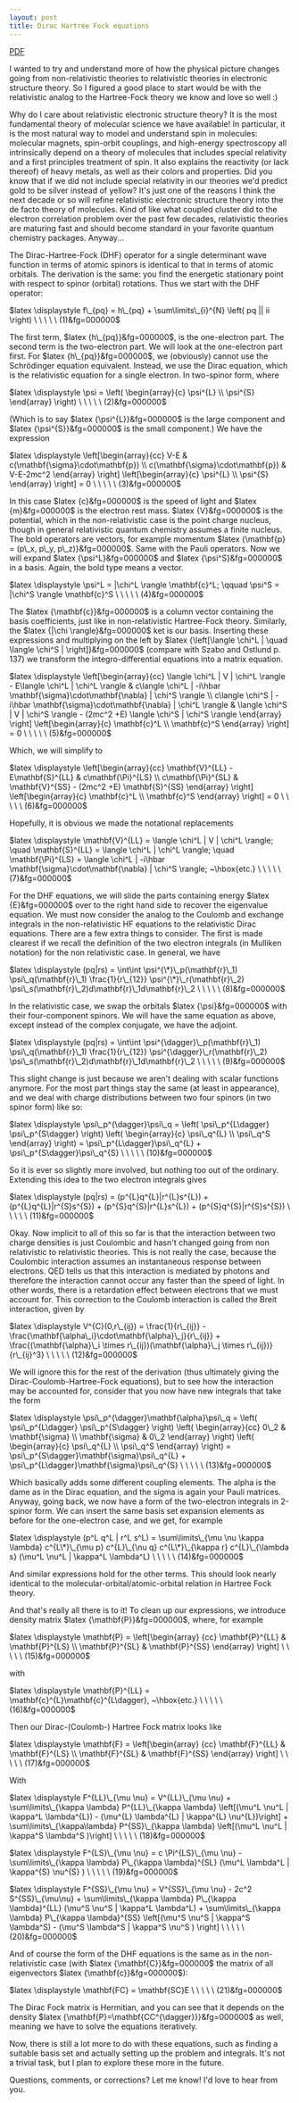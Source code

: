 ```yaml
---
layout: post 
title: Dirac Hartree Fock equations 
---
```


[PDF](http://joshuagoings.files.wordpress.com/2014/04/dirac-hartree-fock.pdf)

I wanted to try and understand more of how the physical picture changes going from non-relativistic theories to relativistic theories in electronic structure theory. So I figured a good place to start would be with the relativistic analog to the Hartree-Fock theory we know and love so well :)

Why do I care about relativistic electronic structure theory? It is the most fundamental theory of molecular science we have available! In particular, it is the most natural way to model and understand spin in molecules: molecular magnets, spin-orbit couplings, and high-energy spectroscopy all intrinsically depend on a theory of molecules that includes special relativity and a first principles treatment of spin. It also explains the reactivity (or lack thereof) of heavy metals, as well as their colors and properties. Did you know that if we did not include special relativity in our theories we'd predict gold to be silver instead of yellow? It's just one of the reasons I think the next decade or so will refine relativistic electronic structure theory into the de facto theory of molecules. Kind of like what coupled cluster did to the electron correlation problem over the past few decades, relativistic theories are maturing fast and should become standard in your favorite quantum chemistry packages. Anyway...

The Dirac-Hartree-Fock (DHF) operator for a single determinant wave function in terms of atomic spinors is identical to that in terms of atomic orbitals. The derivation is the same: you find the energetic stationary point with respect to spinor (orbital) rotations. Thus we start with the DHF operator:

$latex \displaystyle f\_{pq} = h\_{pq} + \sum\limits\_{i}^{N} \left( pq || ii \right) \ \ \ \ \ (1)&fg=000000$

The first term, $latex {h\_{pq}}&fg=000000$, is the one-electron part. The second term is the two-electron part. We will look at the one-electron part first. For $latex {h\_{pq}}&fg=000000$, we (obviously) cannot use the Schrödinger equation equivalent. Instead, we use the Dirac equation, which is the relativistic equation for a single electron. In two-spinor form, where

$latex \displaystyle \psi = \left( \begin{array}{c} \psi^{L} \\ \psi^{S} \end{array} \right) \ \ \ \ \ (2)&fg=000000$

(Which is to say $latex {\psi^{L}}&fg=000000$ is the large component and $latex {\psi^{S}}&fg=000000$ is the small component.) We have the expression

$latex \displaystyle \left[\begin{array}{cc} V-E & c(\mathbf{\sigma}\cdot\mathbf{p}) \\ c(\mathbf{\sigma}\cdot\mathbf{p}) & V-E-2mc^2 \end{array} \right] \left[\begin{array}{c} \psi^{L} \\ \psi^{S} \end{array} \right] = 0 \ \ \ \ \ (3)&fg=000000$

In this case $latex {c}&fg=000000$ is the speed of light and $latex {m}&fg=000000$ is the electron rest mass. $latex {V}&fg=000000$ is the potential, which in the non-relativistic case is the point charge nucleus, though in general relativistic quantum chemistry assumes a finite nucleus. The bold operators are vectors, for example momentum $latex {\mathbf{p} = (p\_x, p\_y, p\_z)}&fg=000000$. Same with the Pauli operators. Now we will expand $latex {\psi^L}&fg=000000$ and $latex {\psi^S}&fg=000000$ in a basis. Again, the bold type means a vector.

$latex \displaystyle \psi^L = |\chi^L \rangle \mathbf{c}^L; \qquad \psi^S = |\chi^S \rangle \mathbf{c}^S \ \ \ \ \ (4)&fg=000000$

The $latex {\mathbf{c}}&fg=000000$ is a column vector containing the basis coefficients, just like in non-relativistic Hartree-Fock theory. Similarly, the $latex {|\chi \rangle}&fg=000000$ ket is our basis. Inserting these expressions and multiplying on the left by $latex {\left[\langle \chi^L | \quad \langle \chi^S | \right]}&fg=000000$ (compare with Szabo and Ostlund p. 137) we transform the integro-differential equations into a matrix equation.

$latex \displaystyle \left[\begin{array}{cc} \langle \chi^L | V | \chi^L \rangle - E\langle \chi^L | \chi^L \rangle & c\langle \chi^L | -i\hbar \mathbf{\sigma}\cdot\mathbf{\nabla} | \chi^S \rangle \\ c\langle \chi^S | -i\hbar \mathbf{\sigma}\cdot\mathbf{\nabla} | \chi^L \rangle & \langle \chi^S | V | \chi^S \rangle - (2mc^2 +E) \langle \chi^S | \chi^S \rangle \end{array} \right] \left[\begin{array}{c} \mathbf{c}^L \\ \mathbf{c}^S \end{array} \right] = 0 \ \ \ \ \ (5)&fg=000000$

Which, we will simplify to

$latex \displaystyle \left[\begin{array}{cc} \mathbf{V}^{LL} - E\mathbf{S}^{LL} & c\mathbf{\Pi}^{LS} \\ c\mathbf{\Pi}^{SL} & \mathbf{V}^{SS} - (2mc^2 +E) \mathbf{S}^{SS} \end{array} \right] \left[\begin{array}{c} \mathbf{c}^L \\ \mathbf{c}^S \end{array} \right] = 0 \ \ \ \ \ (6)&fg=000000$

Hopefully, it is obvious we made the notational replacements

$latex \displaystyle \mathbf{V}^{LL} = \langle \chi^L | V | \chi^L \rangle; \quad \mathbf{S}^{LL} = \langle \chi^L | \chi^L \rangle; \quad \mathbf{\Pi}^{LS} = \langle \chi^L | -i\hbar \mathbf{\sigma}\cdot\mathbf{\nabla} | \chi^S \rangle; ~\hbox{etc.} \ \ \ \ \ (7)&fg=000000$

For the DHF equations, we will slide the parts containing energy $latex {E}&fg=000000$ over to the right hand side to recover the eigenvalue equation. We must now consider the analog to the Coulomb and exchange integrals in the non-relativistic HF equations to the relativistic Dirac equations. There are a few extra things to consider. The first is made clearest if we recall the definition of the two electron integrals (in Mulliken notation) for the non relativistic case. In general, we have

$latex \displaystyle (pq|rs) = \int\int \psi^{\*}\_p(\mathbf{r}\_1) \psi\_q(\mathbf{r}\_1) \frac{1}{r\_{12}} \psi^{\*}\_r(\mathbf{r}\_2) \psi\_s(\mathbf{r}\_2)d\mathbf{r}\_1d\mathbf{r}\_2 \ \ \ \ \ (8)&fg=000000$

In the relativistic case, we swap the orbitals $latex {\psi}&fg=000000$ with their four-component spinors. We will have the same equation as above, except instead of the complex conjugate, we have the adjoint.

$latex \displaystyle (pq|rs) = \int\int \psi^{\dagger}\_p(\mathbf{r}\_1) \psi\_q(\mathbf{r}\_1) \frac{1}{r\_{12}} \psi^{\dagger}\_r(\mathbf{r}\_2) \psi\_s(\mathbf{r}\_2)d\mathbf{r}\_1d\mathbf{r}\_2 \ \ \ \ \ (9)&fg=000000$

This slight change is just because we aren't dealing with scalar functions anymore. For the most part things stay the same (at least in appearance), and we deal with charge distributions between two four spinors (in two spinor form) like so:

$latex \displaystyle \psi\_p^{\dagger}\psi\_q = \left( \psi\_p^{L\dagger} \psi\_p^{S\dagger} \right) \left( \begin{array}{c} \psi\_q^{L} \\ \psi\_q^S \end{array} \right) = \psi\_p^{L\dagger}\psi\_q^{L} + \psi\_p^{S\dagger}\psi\_q^{S} \ \ \ \ \ (10)&fg=000000$

So it is ever so slightly more involved, but nothing too out of the ordinary. Extending this idea to the two electron integrals gives

$latex \displaystyle (pq|rs) = (p^{L}q^{L}|r^{L}s^{L}) + (p^{L}q^{L}|r^{S}s^{S}) + (p^{S}q^{S}|r^{L}s^{L}) + (p^{S}q^{S}|r^{S}s^{S}) \ \ \ \ \ (11)&fg=000000$

Okay. Now implicit to all of this so far is that the interaction between two charge densities is just Coulombic and hasn't changed going from non relativistic to relativistic theories. This is not really the case, because the Coulombic interaction assumes an instantaneous response between electrons. QED tells us that this interaction is mediated by photons and therefore the interaction cannot occur any faster than the speed of light. In other words, there is a retardation effect between electrons that we must account for. This correction to the Coulomb interaction is called the Breit interaction, given by

$latex \displaystyle V^{C}(0,r\_{ij}) = \frac{1}{r\_{ij}} - \frac{\mathbf{\alpha\_i}\cdot\mathbf{\alpha}\_j}{r\_{ij}} + \frac{(\mathbf{\alpha}\_i \times r\_{ij})(\mathbf{\alpha}\_j \times r\_{ij})}{r\_{ij}^3} \ \ \ \ \ (12)&fg=000000$

We will ignore this for the rest of the derivation (thus ultimately giving the Dirac-Coulomb-Hartree-Fock equations), but to see how the interaction may be accounted for, consider that you now have new integrals that take the form

$latex \displaystyle \psi\_p^{\dagger}\mathbf{\alpha}\psi\_q = \left( \psi\_p^{L\dagger} \psi\_p^{S\dagger} \right) \left( \begin{array}{cc} 0\_2 & \mathbf{\sigma} \\ \mathbf{\sigma} & 0\_2 \end{array} \right) \left( \begin{array}{c} \psi\_q^{L} \\ \psi\_q^S \end{array} \right) = \psi\_p^{S\dagger}\mathbf{\sigma}\psi\_q^{L} + \psi\_p^{L\dagger}\mathbf{\sigma}\psi\_q^{S} \ \ \ \ \ (13)&fg=000000$

Which basically adds some different coupling elements. The alpha is the dame as in the Dirac equation, and the sigma is again your Pauli matrices. Anyway, going back, we now have a form of the two-electron integrals in 2-spinor form. We can insert the same basis set expansion elements as before for the one-electron case, and we get, for example

$latex \displaystyle (p^L q^L | r^L s^L) = \sum\limits\_{\mu \nu \kappa \lambda} c^{L\*}\_{\mu p} c^{L}\_{\nu q} c^{L\*}\_{\kappa r} c^{L}\_{\lambda s} (\mu^L \nu^L | \kappa^L \lambda^L) \ \ \ \ \ (14)&fg=000000$

And similar expressions hold for the other terms. This should look nearly identical to the molecular-orbital/atomic-orbital relation in Hartree Fock theory.

And that's really all there is to it! To clean up our expressions, we introduce density matrix $latex {\mathbf{P}}&fg=000000$, where, for example

$latex \displaystyle \mathbf{P} = \left[\begin{array} {cc} \mathbf{P}^{LL} & \mathbf{P}^{LS} \\ \mathbf{P}^{SL} & \mathbf{P}^{SS} \end{array} \right] \ \ \ \ \ (15)&fg=000000$

with

$latex \displaystyle \mathbf{P}^{LL} = \mathbf{c}^{L}\mathbf{c}^{L\dagger}, ~\hbox{etc.} \ \ \ \ \ (16)&fg=000000$

Then our Dirac-(Coulomb-) Hartree Fock matrix looks like

$latex \displaystyle \mathbf{F} = \left[\begin{array} {cc} \mathbf{F}^{LL} & \mathbf{F}^{LS} \\ \mathbf{F}^{SL} & \mathbf{F}^{SS} \end{array} \right] \ \ \ \ \ (17)&fg=000000$

With

$latex \displaystyle F^{LL}\_{\mu \nu} = V^{LL}\_{\mu \nu} + \sum\limits\_{\kappa \lambda} P^{LL}\_{\kappa \lambda} \left[(\mu^L \nu^L | \kappa^L \lambda^{L}) - (\mu^{L} \lambda^{L} | \kappa^{L} \nu^{L})\right] + \sum\limits\_{\kappa\lambda} P^{SS}\_{\kappa \lambda} \left[(\mu^L \nu^L | \kappa^S \lambda^S )\right] \ \ \ \ \ (18)&fg=000000$

$latex \displaystyle F^{LS}\_{\mu \nu} = c \Pi^{LS}\_{\mu \nu} - \sum\limits\_{\kappa \lambda} P\_{\kappa \lambda}^{SL} (\mu^L \lambda^L | \kappa^{S} \nu^{S} ) \ \ \ \ \ (19)&fg=000000$

$latex \displaystyle F^{SS}\_{\mu \nu} = V^{SS}\_{\mu \nu} - 2c^2 S^{SS}\_{\mu\nu} + \sum\limits\_{\kappa \lambda} P\_{\kappa \lambda}^{LL} (\mu^S \nu^S | \kappa^L \lambda^L) + \sum\limits\_{\kappa \lambda} P\_{\kappa \lambda}^{SS} \left[(\mu^S \nu^S | \kappa^S \lambda^S) - (\mu^S \lambda^S | \kappa^S \nu^S ) \right] \ \ \ \ \ (20)&fg=000000$

And of course the form of the DHF equations is the same as in the non-relativistic case (with $latex {\mathbf{C}}&fg=000000$ the matrix of all eigenvectors $latex {\mathbf{c}}&fg=000000$):

$latex \displaystyle \mathbf{FC} = \mathbf{SC}E \ \ \ \ \ (21)&fg=000000$

The Dirac Fock matrix is Hermitian, and you can see that it depends on the density $latex {\mathbf{P}=\mathbf{CC^{\dagger}}}&fg=000000$ as well, meaning we have to solve the equations iteratively.

Now, there is still a lot more to do with these equations, such as finding a suitable basis set and actually setting up the problem and integrals. It's not a trivial task, but I plan to explore these more in the future.

Questions, comments, or corrections? Let me know! I'd love to hear from you.

